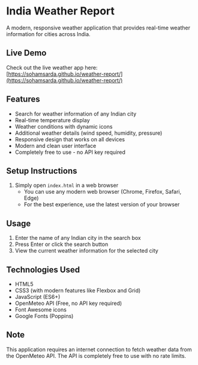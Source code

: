 # India Weather Report

A modern, responsive weather application that provides real-time weather information for cities across India.

## Live Demo

Check out the live weather app here:  
[https://sohamsarda.github.io/weather-report/](https://sohamsarda.github.io/weather-report/)

## Features

- Search for weather information of any Indian city
- Real-time temperature display
- Weather conditions with dynamic icons
- Additional weather details (wind speed, humidity, pressure)
- Responsive design that works on all devices
- Modern and clean user interface
- Completely free to use - no API key required

## Setup Instructions

1. Simply open `index.html` in a web browser
   - You can use any modern web browser (Chrome, Firefox, Safari, Edge)
   - For the best experience, use the latest version of your browser

## Usage

1. Enter the name of any Indian city in the search box
2. Press Enter or click the search button
3. View the current weather information for the selected city

## Technologies Used

- HTML5
- CSS3 (with modern features like Flexbox and Grid)
- JavaScript (ES6+)
- OpenMeteo API (Free, no API key required)
- Font Awesome icons
- Google Fonts (Poppins)

## Note

This application requires an internet connection to fetch weather data from the OpenMeteo API. The API is completely free to use with no rate limits.
